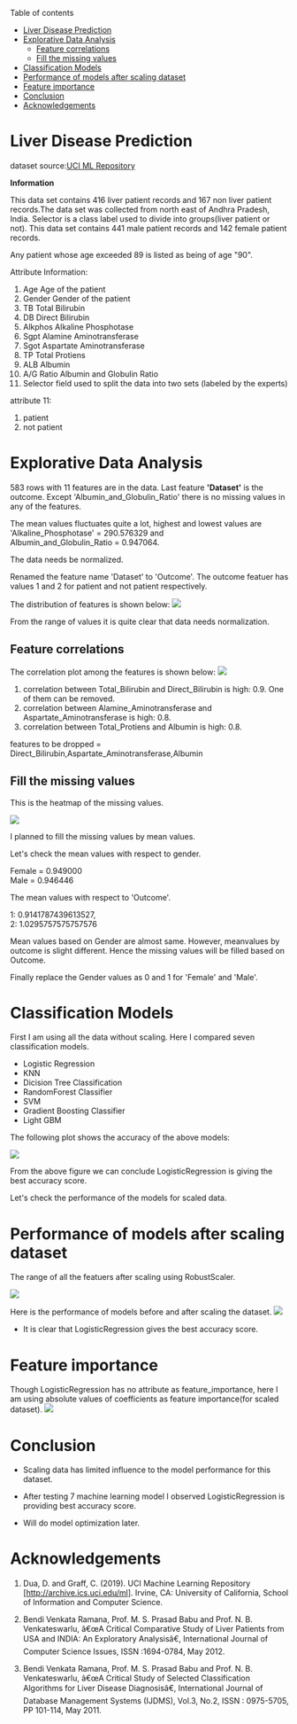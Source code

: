 Table of contents
- [Liver Disease Prediction](#liver-disease-prediction)
- [Explorative Data Analysis](#explorative-data-analysis)
  - [Feature correlations](#feature-correlations)
  - [Fill the missing values](#fill-the-missing-values)
- [Classification Models](#classification-models)
- [Performance of models after scaling dataset](#performance-of-models-after-scaling-dataset)
- [Feature importance](#feature-importance)
- [Conclusion](#conclusion)
- [Acknowledgements](#acknowledgements)
# Liver Disease Prediction
dataset source:[UCI ML Repository](<'https://archive.ics.uci.edu/ml/datasets/ILPD+(Indian+Liver+Patient+Dataset)>)

**Information**

This data set contains 416 liver patient records and 167 non liver patient records.The data set was collected from north east of Andhra Pradesh, India. Selector is a class label used to divide into groups(liver patient or not). This data set contains 441 male patient records and 142 female patient records.

Any patient whose age exceeded 89 is listed as being of age "90".


Attribute Information:

1. Age Age of the patient
2. Gender Gender of the patient
3. TB Total Bilirubin
4. DB Direct Bilirubin
5. Alkphos Alkaline Phosphotase
6. Sgpt Alamine Aminotransferase
7. Sgot Aspartate Aminotransferase
8. TP Total Protiens
9. ALB Albumin
10. A/G Ratio Albumin and Globulin Ratio
11. Selector field used to split the data into two sets (labeled by the experts)

attribute 11:
1. patient
2. not patient

# Explorative Data Analysis
583 rows with 11 features are in the data. Last feature **'Dataset'** is the outcome. Except 'Albumin_and_Globulin_Ratio' there is no missing values in any of the features.

The mean values fluctuates quite a lot, highest and lowest values are  
'Alkaline_Phosphotase'  = 290.576329 and  
Albumin_and_Globulin_Ratio  =    0.947064.

The data needs be normalized.

Renamed the feature name 'Dataset' to 'Outcome'.
The outcome featuer has values 1 and 2 for patient and not patient respectively.

The distribution of features is shown below:
![](images/hist.png)

From the range of values it is quite clear that data needs normalization.

## Feature correlations
The correlation plot among the features is shown below:
![](images/corr1.png)

1. correlation between Total_Bilirubin and Direct_Bilirubin is high: 0.9. One of them can be removed.
2. correlation between Alamine_Aminotransferase and Aspartate_Aminotransferase is high: 0.8.
3. correlation between Total_Protiens and Albumin is high: 0.8.

features to be dropped = Direct_Bilirubin,Aspartate_Aminotransferase,Albumin

## Fill the missing values

This is the heatmap of the missing values.

![](images/missing_heatmap.png)

I planned to fill the missing values by mean values.

Let's check the mean values with respect to gender.

Female = 	0.949000  
Male   = 0.946446

The mean values with respect to 'Outcome'.

1: 0.9141787439613527,  
2: 1.0295757575757576

Mean values based on Gender are almost same. However, meanvalues by outcome is slight different. Hence the missing values will be filled based on Outcome.

Finally replace the Gender values as 0 and 1 for 'Female' and 'Male'.

# Classification Models
First I am using all the data without scaling.
Here I compared seven classification models.

- Logistic Regression
- KNN
- Dicision Tree Classification
- RandomForest Classifier
- SVM
- Gradient Boosting Classifier
- Light GBM

The following plot shows the accuracy of the above models:

![](images/model_before_scaling.png)

From the above figure we can conclude LogisticRegression is 
giving the best accuracy score.  

Let's check the performance of the models for scaled data.


# Performance of models after scaling dataset

The range of all the featuers after
 scaling using RobustScaler.

![](images/scaled_hist.png)

Here is the performance of models before and after scaling the dataset.
![](images/model_comparison.png)




- It is clear that LogisticRegression gives the best accuracy score.

# Feature importance

Though LogisticRegression has no attribute as feature_importance, 
here I am using absolute values of coefficients as feature importance(for scaled dataset). 
![](images/feature_importance.png)



# Conclusion
- Scaling data has limited influence to the model performance for this dataset.
- After testing 7 machine learning model I observed LogisticRegression is providing best accuracy score.


- Will do model optimization later.

# Acknowledgements

1. Dua, D. and Graff, C. (2019). UCI Machine Learning Repository [http://archive.ics.uci.edu/ml]. Irvine, CA: University of California, School of Information and Computer Science.

2. Bendi Venkata Ramana, Prof. M. S. Prasad Babu and Prof. N. B. Venkateswarlu, â€œA Critical Comparative Study of Liver Patients from USA and INDIA: An Exploratory Analysisâ€, International Journal of Computer Science Issues, ISSN :1694-0784, May 2012.

3. Bendi Venkata Ramana, Prof. M. S. Prasad Babu and Prof. N. B. Venkateswarlu, â€œA Critical Study of Selected Classification Algorithms for Liver Disease Diagnosisâ€, International Journal of Database Management Systems (IJDMS), Vol.3, No.2, ISSN : 0975-5705, PP 101-114, May 2011.
